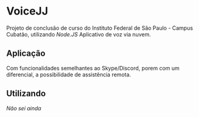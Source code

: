 # VoiceJJ
Projeto de conclusão de curso do Instituto Federal de São Paulo - Campus Cubatão, utilizando _Node.JS_
Aplicativo de voz via nuvem.

## Aplicação
Com funcionalidades semelhantes ao Skype/Discord, porem com um diferencial, a possibilidade de assistência remota.

## Utilizando
_Não sei ainda_
